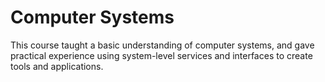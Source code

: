 # Computer Systems
This course taught a basic understanding of computer systems, and gave practical experience using system-level services and interfaces to create tools and applications.
